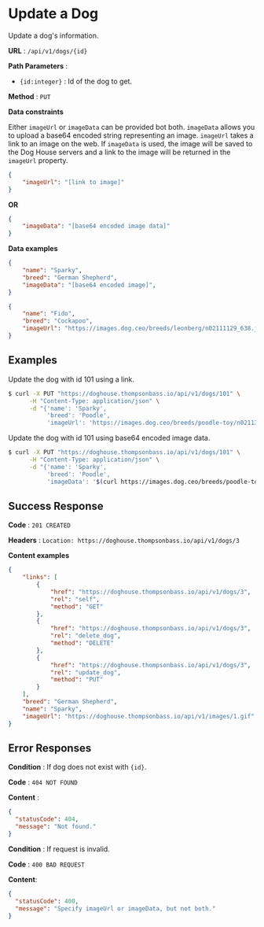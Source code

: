 # Update a Dog

Update a dog's information.

**URL** : `/api/v1/dogs/{id}`

**Path Parameters** :

- `{id:integer}` : Id of the dog to get.

**Method** : `PUT`

**Data constraints**

Either `imageUrl` or `imageData` can be provided bot both.  `imageData` allows you to upload a base64 encoded string representing an image.  `imageUrl` takes a link to an image on the web.  If `imageData` is used, the image will be saved to the Dog House servers and a link to the image will be returned in the `imageUrl` property.

```json
{
    "imageUrl": "[link to image]"
}
```

**OR**

```json
{
    "imageData": "[base64 encoded image data]"
}
```

**Data examples**

```json
{
    "name": "Sparky",
    "breed": "German Shepherd",
    "imageData": "[base64 encoded image]",
}
```

```json
{
    "name": "Fido",
    "breed": "Cockapoo",
    "imageUrl": "https://images.dog.ceo/breeds/leonberg/n02111129_638.jpg"
}
```

## Examples

Update the dog with id 101 using a link.

```bash
$ curl -X PUT "https://doghouse.thompsonbass.io/api/v1/dogs/101" \
      -H "Content-Type: application/json" \
      -d "{'name': 'Sparky',
           'breed': 'Poodle',
           'imageUrl': 'https://images.dog.ceo/breeds/poodle-toy/n02113624_429.jpg' }"
```

Update the dog with id 101 using base64 encoded image data.

```bash
$ curl -X PUT "https://doghouse.thompsonbass.io/api/v1/dogs/101" \
      -H "Content-Type: application/json" \
      -d "{'name': 'Sparky',
           'breed': 'Poodle',
           'imageData': '$(curl https://images.dog.ceo/breeds/poodle-toy/n02113624_429.jpg | base64)' }"
```

## Success Response

**Code** : `201 CREATED`

**Headers** : `Location: https://doghouse.thompsonbass.io/api/v1/dogs/3`

**Content examples**

```json
{
    "links": [
        {
            "href": "https://doghouse.thompsonbass.io/api/v1/dogs/3",
            "rel": "self",
            "method": "GET"
        },
        {
            "href": "https://doghouse.thompsonbass.io/api/v1/dogs/3",
            "rel": "delete_dog",
            "method": "DELETE"
        },
        {
            "href": "https://doghouse.thompsonbass.io/api/v1/dogs/3",
            "rel": "update_dog",
            "method": "PUT"
        }
    ],
    "breed": "German Shepherd",
    "name": "Sparky",
    "imageUrl": "https://doghouse.thompsonbass.io/api/v1/images/1.gif"
}
```

## Error Responses

**Condition** : If dog does not exist with `{id}`.

**Code** : `404 NOT FOUND`

**Content** :

```json
{
  "statusCode": 404,
  "message": "Not found."
}
```

**Condition** : If request is invalid.

**Code** : `400 BAD REQUEST`

**Content**:

```json
{
  "statusCode": 400,
  "message": "Specify imageUrl or imageData, but not both."
}
```
